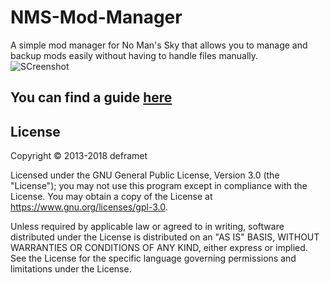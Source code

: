 # NMS-Mod-Manager
A simple mod manager for No Man's Sky that allows you to manage and backup mods easily without having to handle files manually.<br/>
![SCreenshot](https://deframet.plsfk.me/sYoEBUx.png)

## You can find a guide [here](https://github.com/deframet/NMS-Mod-Manager/wiki)

## License
Copyright © 2013-2018 deframet

Licensed under the GNU General Public License, Version 3.0 (the "License"); you may not use this program except in compliance with the License. You may obtain a copy of the License at https://www.gnu.org/licenses/gpl-3.0.

Unless required by applicable law or agreed to in writing, software distributed under the License is distributed on an "AS IS" BASIS, WITHOUT WARRANTIES OR CONDITIONS OF ANY KIND, either express or implied. See the License for the specific language governing permissions and limitations under the License.
